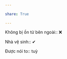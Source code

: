 ---  
share: True  
---  
Không bị ồn từ bên ngoài:: ❌  
Nhà vệ sinh:: ✔  
Được nói to:: tuỳ  
